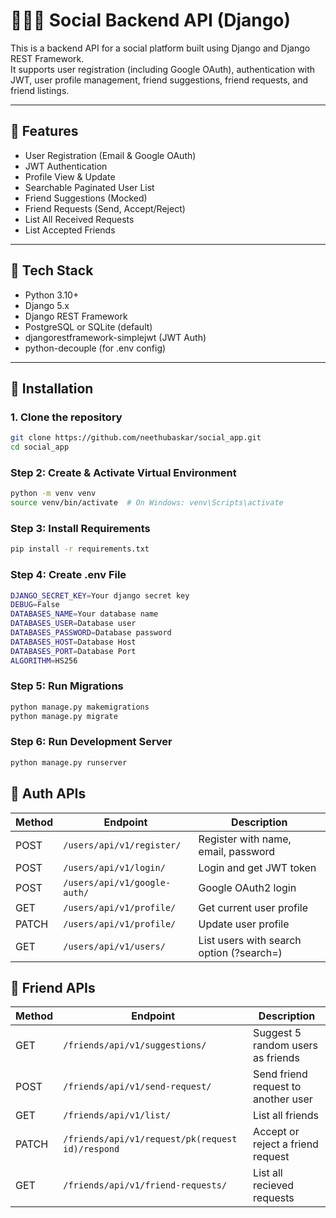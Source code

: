 # 🧑‍🤝‍🧑 Social Backend API (Django)

This is a backend API for a social platform built using Django and Django REST Framework.  
It supports user registration (including Google OAuth), authentication with JWT, user profile management, friend suggestions, friend requests, and friend listings.

---

## 🚀 Features

- User Registration (Email & Google OAuth)
- JWT Authentication
- Profile View & Update
- Searchable Paginated User List
- Friend Suggestions (Mocked)
- Friend Requests (Send, Accept/Reject)
- List All Received Requests
- List Accepted Friends

---

## 🔧 Tech Stack

- Python 3.10+
- Django 5.x
- Django REST Framework
- PostgreSQL or SQLite (default)
- djangorestframework-simplejwt (JWT Auth)
- python-decouple (for .env config)

---

## 🚀 Installation

### 1. Clone the repository

```bash
git clone https://github.com/neethubaskar/social_app.git
cd social_app
```
### Step 2: Create & Activate Virtual Environment

```bash
python -m venv venv
source venv/bin/activate  # On Windows: venv\Scripts\activate
```

### Step 3: Install Requirements

```bash
pip install -r requirements.txt
```

### Step 4: Create .env File

```bash
DJANGO_SECRET_KEY=Your django secret key
DEBUG=False
DATABASES_NAME=Your database name
DATABASES_USER=Database user
DATABASES_PASSWORD=Database password
DATABASES_HOST=Database Host
DATABASES_PORT=Database Port
ALGORITHM=HS256
```

### Step 5: Run Migrations

```bash
python manage.py makemigrations
python manage.py migrate
```

### Step 6: Run Development Server

```bash
python manage.py runserver
```


## 🔐 Auth APIs

| Method | Endpoint                      | Description                              |
|--------|-------------------------------|------------------------------------------|
| POST   | `/users/api/v1/register/`     | Register with name, email, password      |
| POST   | `/users/api/v1/login/`        | Login and get JWT token                  |
| POST   | `/users/api/v1/google-auth/`  | Google OAuth2 login                      |
| GET    | `/users/api/v1/profile/`      | Get current user profile                 |
| PATCH  | `/users/api/v1/profile/`      | Update user profile                      |
| GET    |  `/users/api/v1/users/`       | List users with search option (?search=) |



## 👥 Friend APIs

| Method | Endpoint                                         | Description                              |
|--------|--------------------------------------------------|------------------------------------------|
| GET    | `/friends/api/v1/suggestions/`                   | Suggest 5 random users as friends        |
| POST   | `/friends/api/v1/send-request/`                  | Send friend request to another user      |
| GET    | `/friends/api/v1/list/`                          | List all friends                         |
| PATCH  | `/friends/api/v1/request/pk(request id)/respond` | Accept or reject a friend request        |
| GET    | `/friends/api/v1/friend-requests/`               | List all recieved requests               |


